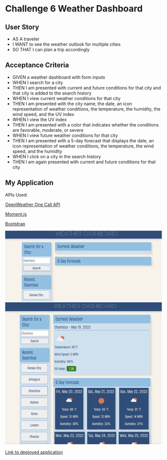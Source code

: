 # Challenge 6 Weather Dashboard

## User Story

- AS A traveler
- I WANT to see the weather outlook for multiple cities
- SO THAT I can plan a trip accordingly

## Acceptance Criteria

- GIVEN a weather dashboard with form inputs
- WHEN I search for a city
- THEN I am presented with current and future conditions for that city and that city is added to the search history
- WHEN I view current weather conditions for that city
- THEN I am presented with the city name, the date, an icon representation of weather conditions, the temperature, the humidity, the wind speed, and the UV index
- WHEN I view the UV index
- THEN I am presented with a color that indicates whether the conditions are favorable, moderate, or severe
- WHEN I view future weather conditions for that city
- THEN I am presented with a 5-day forecast that displays the date, an icon representation of weather conditions, the temperature, the wind speed, and the humidity
- WHEN I click on a city in the search history
- THEN I am again presented with current and future conditions for that city

## My Application

APIs Used:

[OpenWeather One Call API](https://openweathermap.org/api/one-call-api)

[Moment.js](https://momentjs.com/docs/)

[Bootstrap](https://getbootstrap.com/docs/4.3/getting-started/introduction/)

![screenshot of application before](./assets/images/before.png)
![screenshot of application after](./assets/images/functional.png)

[Link to deployed application](https://gilinamcbride.github.io/challenge6-weather-dashboard/)
